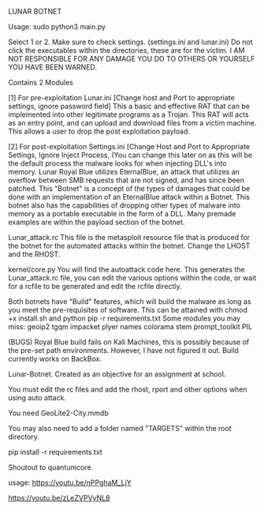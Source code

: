 LUNAR BOTNET

Usage: sudo python3 main.py

Select 1 or 2. Make sure to check settings. (settings.ini and lunar.ini)
Do not click the executables within the directories, these are for the victim.
I AM NOT RESPONSIBLE FOR ANY DAMAGE YOU DO TO OTHERS OR YOURSELF YOU HAVE BEEN WARNED.

Contains 2 Modules

[1] For pre-exploitation
Lunar.ini
[Change host and Port to appropriate settings, ignore password field]
This a basic and effective RAT that can be implemented into other legitimate programs as a Trojan.
This RAT will acts as an entry point, and can upload and download files from a victim machine. This allows a user to drop the post exploitation payload.

[2] For post-exploitation
Settings.ini
[Change Host and Port to Appropriate Settings, Ignore Inject Process, (You can change this later on as this will be the default process the malware looks for when injecting DLL's into memory.
Lunar Royal Blue utilizes EternalBlue, an attack that utilizes an overflow between SMB requests that are not signed, and has since been patched.
This "Botnet" is a concept of the types of damages that could be done with an implementation of an EternalBlue attack within a Botnet.
This botnet also has the capabilities of dropping other types of malware into memory as a portable executable in the form of a DLL.
Many premade examples are within the payload section of the botnet.

Lunar_attack.rc
This file is the metasploit resource file that is produced for the botnet for the automated attacks within the botnet. Change the LHOST and the RHOST.

kernel/core.py 
You will find the autoattack code here. This generates the Lunar_attack.rc file, you can edit the various options within the code, or wait for a rcfile to be generated and edit the rcfile directly.

Both botnets have "Build" features, which will build the malware as long as you meet the pre-requisites of software.
This can be attained with chmod +x install.sh and python pip -r requirements.txt
Some modules you may miss:
geoip2
tgqm
impacket
plyer
names
colorama
stem
prompt_toolkit
PIL

(BUGS)
Royal Blue build fails on Kali Machines, this is possibly because of the pre-set path environments. However, I have not figured it out.
Build currently works on BackBox.

Lunar-Botnet. Created as an objective for an assignment at school.

You must edit the rc files and add the rhost, rport and other options when using auto attack.

You need GeoLite2-City.mmdb

You may also need to add a folder named "TARGETS" within the root directory.

pip install -r requirements.txt

Shoutout to quantumcore.

usage: https://youtu.be/nPPghaM_LjY

https://youtu.be/zLeZVPVyNL8

